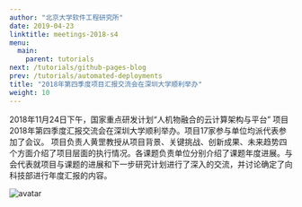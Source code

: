 ```yaml
---
author: "北京大学软件工程研究所"
date: 2019-04-23
linktitle: meetings-2018-s4
menu:
  main:
    parent: tutorials
next: /tutorials/github-pages-blog
prev: /tutorials/automated-deployments
title: "2018年第四季度项目汇报交流会在深圳大学顺利举办"
weight: 10
---
```

2018年11月24日下午，国家重点研发计划“人机物融合的云计算架构与平台” 项目2018年第四季度汇报交流会在深圳大学顺利举办。项目17家参与单位均派代表参加了会议。 项目负责人黄罡教授从项目背景、关键挑战、创新成果、未来趋势四个方面介绍了项目层面的执行情况。各课题负责单位分别介绍了课题年度进展。与会代表就项目与课题的进展和下一步研究计划进行了深入的交流，并讨论确定了向科技部进行年度汇报的内容。

![avatar](http://qiniu-njuics.nemoworks.info/img/2018yfb1004800.cn/szdx.png)
